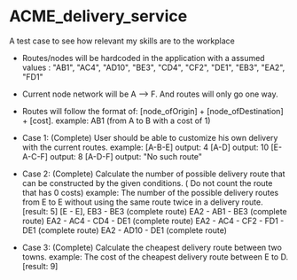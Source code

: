 # ACME_delivery_service

A test case to see how relevant my skills are to the workplace

- Routes/nodes will be hardcoded in the application with a assumed values : "AB1", "AC4", "AD10", "BE3", "CD4", "CF2", "DE1", "EB3", "EA2", "FD1"

- Current node network will be A --> F. And routes will only go one way.
- Routes will follow the format of: [node_ofOrigin] + [node_ofDestination] + [cost]. example: AB1 (from A to B with a cost of 1)

- Case 1: (Complete) User should be able to customize his own delivery with the current routes.
  example:
  [A-B-E] output: 4
  [A-D] output: 10
  [E-A-C-F] output: 8
  [A-D-F] output: "No such route"
- Case 2: (Complete) Calculate the number of possible delivery route that can be constructed by the given
  conditions. ( Do not count the route that has 0 costs)
  example: The number of the possible delivery routes from E to E without using
  the same route twice in a delivery route. [result: 5]
  [E - E],
  EB3 - BE3 (complete route)
  EA2 - AB1 - BE3 (complete route)
  EA2 - AC4 - CD4 - DE1 (complete route)
  EA2 - AC4 - CF2 - FD1 - DE1 (complete route)
  EA2 - AD10 - DE1 (complete route)

- Case 3: (Complete) Calculate the cheapest delivery route between two towns.
  example: The cost of the cheapest delivery route between E to D. [result: 9]
